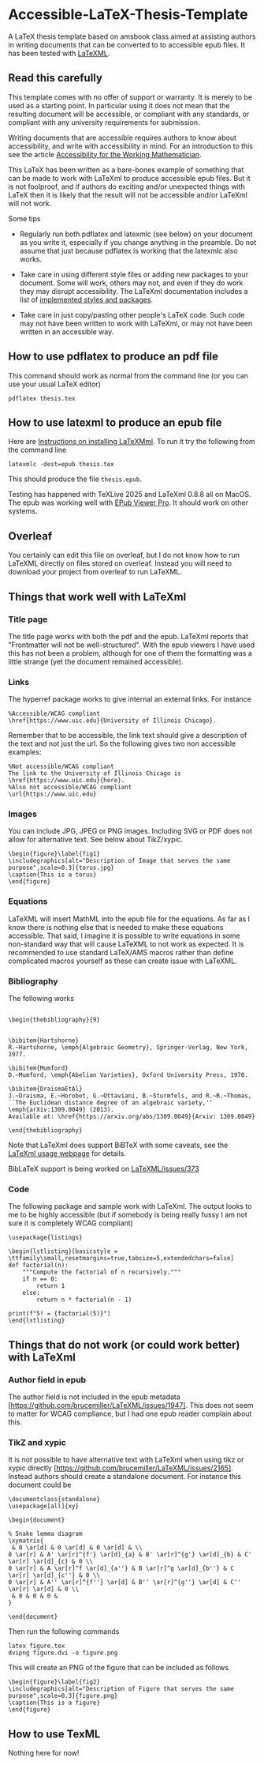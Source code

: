 # Accessible-LaTeX-Thesis-Template
A LaTeX thesis template based on amsbook class aimed at assisting authors in writing documents that can be converted to to accessible epub files.   It has been tested with [LaTeXML](https://math.nist.gov/~BMiller/LaTeXML/).

## Read this carefully

This template comes with no offer of support or warranty.  It is merely to be used as a starting point.  In particular using it does not mean that the resulting document will be accessible, or compliant with any standards, or compliant with any university requirements for submission.

Writing documents that are accessible requires authors to know about accessibility, and write with accessibility in mind.   For an introduction to this see the article [Accessibility for the Working Mathematician](https://arxiv.org/abs/2505.22667).

This LaTeX has been written as a bare-bones example of something that can be made to work with LaTeXml to produce accessible epub files.   But it is not foolproof, and if authors do exciting and/or unexpected things with LaTeX then it is likely that the result will not be accessible and/or LaTeXml will not work.

Some tips

- Regularly run both pdflatex and latexmlc (see below) on your document as you write it, especially if you change anything in the preamble.    Do not assume that just because pdflatex is working that the latexmlc also works.

- Take care in using different style files or adding new packages to your document.  Some will work, others may not, and even if they do work they may disrupt accessibility.  The LaTeXml documentation includes a list of [implemented styles and packages](https://math.nist.gov/~BMiller/LaTeXML/manual/included.bindings/).

- Take care in just copy/pasting other people's LaTeX code.  Such code may not have been written to work with LaTeXml, or may not have been written in an accessible way.


## How to use pdflatex to produce an pdf file
This command should work as normal from the command line (or you can use your usual LaTeX editor)
```
pdflatex thesis.tex
```

## How to use latexml to produce an epub file
Here are [Instructions on installing LaTeXMml](https://math.nist.gov/~BMiller/LaTeXML/get.html).  To run it try the following from the command line 
```
latexmlc -dest=epub thesis.tex
```
This should produce the file `thesis.epub`.  

Testing has happened with TeXLive 2025 and LaTeXml 0.8.8 all on MacOS.   The epub was working well with [EPub Viewer Pro](https://apps.apple.com/us/app/epub-viewer-pro/id1572239625).  It should work on other systems.

## Overleaf
You certainly can edit this file on overleaf, but I do not know how to run LaTeXML directly on files stored on overleaf.  Instead you will need to download your project from overleaf to run LaTeXML.

## Things that work well with LaTeXml

### Title page

The title page works with both the pdf and the epub.  LaTeXml reports that "Frontmatter will not be well-structured".  With the epub viewers I have used this has not been a problem, although for one of them the formatting was a little strange (yet the document remained accessible).

### Links

The hyperref package works to give internal an external links.  For instance

```
%Accessible/WCAG compliant
\href{https://www.uic.edu}{University of Illinois Chicago}.
```

Remember that to be accessible, the link text should give a description of the text and not just the url.  So the following gives two non accessible examples:

```
%Not accessible/WCAG compliant
The link to the University of Illinois Chicago is \href{https://www.uic.edu}{here}.
%Also not accessible/WCAG compliant
\url{https://www.uic.edu}
```

### Images

You can include JPG, JPEG or PNG images.   Including SVG or PDF does not allow for alternative text.  See below about TikZ/xypic.

```
\begin{figure}\label{fig1}
\includegraphics[alt="Description of Image that serves the same purpose",scale=0.3]{torus.jpg}
\caption{This is a torus}
\end{figure}
```

### Equations

LaTeXML will insert MathML into the epub file for the equations.  As far as I know there is nothing else that is needed to make these equations accessible.   That said, I imagine it is possible to write equations in some non-standard way that will cause LaTeXML to not work as expected.    It is recommended to use standard LaTeX/AMS macros rather than define complicated macros yourself as these can create issue with LaTeXML.

### Bibliography

The following works

```

\begin{thebibliography}{9}


\bibitem{Hartshorne}
R.~Hartshorne, \emph{Algebraic Geometry}, Springer-Verlag, New York, 1977.

\bibitem{Mumford}
D.~Mumford, \emph{Abelian Varieties}, Oxford University Press, 1970.

\bibitem{DraismaEtAl}
J.~Draisma, E.~Horobet, G.~Ottaviani, B.~Sturmfels, and R.~R.~Thomas, 
``The Euclidean distance degree of an algebraic variety,'' 
\emph{arXiv:1309.0049} (2013).  
Available at: \href{https://arxiv.org/abs/1309.0049}{Arxiv: 1309.0049}

\end{thebibliography}

```


Note that LaTeXml does support BiBTeX with some caveats, see the [LaTeXml usage webpage](https://math.nist.gov/~BMiller/LaTeXML/manual/commands/latexml.html) for details.

BibLaTeX support is being worked on [LaTeXML/issues/373](https://github.com/brucemiller/LaTeXML/issues/373)

### Code

The following package and sample work with LaTeXml.   The output looks to me to be highly accessible (but if somebody is being really fussy I am not sure it is completely WCAG compliant)

```
\usepackage{listings} 

\begin{lstlisting}[basicstyle = \ttfamily\small,resetmargins=true,tabsize=5,extendedchars=false]
def factorial(n):
    """Compute the factorial of n recursively."""
    if n == 0:
        return 1
    else:
        return n * factorial(n - 1)

print(f"5! = {factorial(5)}")
\end{lstlisting}
```

## Things that do not work (or could work better) with LaTeXml

### Author field in epub

The author field is not included in the epub metadata [https://github.com/brucemiller/LaTeXML/issues/1947].  This does not seem to matter for WCAG compliance, but I had one epub reader complain about this.

### TikZ and xypic
It is not possible to have alternative text with LaTeXml when using tikz or xypic directly [https://github.com/brucemiller/LaTeXML/issues/2165].  Instead authors should create a standalone document.  For instance this document could be

```
\documentclass{standalone}
\usepackage[all]{xy}

\begin{document}

% Snake lemma diagram
\xymatrix{
 & 0 \ar[d] & 0 \ar[d] & 0 \ar[d] & \\
0 \ar[r] & A' \ar[r]^{f'} \ar[d]_{a} & B' \ar[r]^{g'} \ar[d]_{b} & C' \ar[r] \ar[d]_{c} & 0 \\
0 \ar[r] & A \ar[r]^f \ar[d]_{a''} & B \ar[r]^g \ar[d]_{b''} & C \ar[r] \ar[d]_{c''} & 0 \\
0 \ar[r] & A'' \ar[r]^{f''} \ar[d] & B'' \ar[r]^{g''} \ar[d] & C'' \ar[r] \ar[d] & 0 \\
 & 0 & 0 & 0 &
}

\end{document}
```

Then run the following commands
```
latex figure.tex
dvipng figure.dvi -o figure.png
```
This will create an PNG of the figure that can be included as follows

```
\begin{figure}\label{fig2}
\includegraphics[alt="Description of Figure that serves the same purpose",scale=0.3]{figure.png}
\caption{This is a figure}
\end{figure}
```



## How to use TexML
Nothing here for now!

